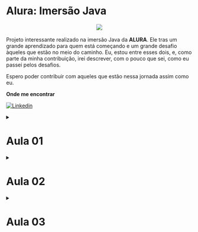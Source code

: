 # Alura: Imersão Java

<p align="center">
<img src="http://img.shields.io/static/v1?label=STATUS&message=EM%20DESENVOLVIMENTO&color=GREEN&style=for-the-badge"/>
</p>

Projeto interessante realizado na imersão Java da **ALURA**. Ele tras um grande aprendizado 
para quem está começando e um grande desafio àqueles que estão no meio do caminho. Eu, 
estou entre esses dois, e, como parte da minha contribuição, irei descrever, com o pouco 
que sei, como eu passei pelos desafios. 

Espero poder contribuir com aqueles que estão nessa jornada assim como eu.

**Onde me encontrar**

[![Linkedin](https://img.shields.io/badge/LinkedIn-0077B5?style=for-the-badge&logo=linkedin&logoColor=white)](https://www.linkedin.com/in/rodrigo-goncalves-650545146/)

<details>
<summary><h1> Aula 01 </h1></summary>

Tudo começa com a consulta em uma API de filmes, a selecionada foi **imdb**, e como ela 
esperado ela cai, com isso utilizamos a **themoviedb**, e alguns colegas disponibilizaram 
algumas outras. 

Eu tive que utilizar um arquivo estático, estou acompanhando a imersão na empresa e 
meu **eclipse** não quer me ajudar, e não quero perder tempo arrumando o problema dele.

Dito isso, vamos ao que interessa. A Chamada via API pode ser vista no arquivo `AppStickerFromApi`.
Realizar a chama é relativamente simples:

Iniciamos criando a *URI* que iremos utilizar

```java
String url = "https://api.mocki.io/v2/549a5d8b/Top250Movies";		
URI uriClient = URI.create(url);
```

**URIS SUJERIDAS**
* https://api.mocki.io/v2/549a5d8b/Top250Movies - Criada por alguns de nossos amigos, 
não me recordo quem.
* https://imdb-api.com/en/API/Top250Movies/ - imdb api top 250 movies, é necessário 
criar uma conta e gerar uma *api key*.
* https://api.themoviedb.org/3/tv/top_rated - themoviedb top rated, é necessário criar 
uma conta e gerar uma *api key*.

Agora criamos um *client* que irá chamar essa *URI*
```java
HttpClient client = HttpClient.newHttpClient();
```

Preparamos a nossa chamada
```java
HttpRequest request = HttpRequest.newBuilder(uriClient).GET().build();
```

E a realizamos com e pegamos somente o "corpo" do retorno:
```java
HttpResponse<String> response = client.send(request, BodyHandlers.ofString());
String responseBody = response.body();
```

O tratamento do retorno foi realizado em um desafio, irei descrevê-lo lá.

## Resumo
1. Criar a URI do serviço que iremos utilizar.
2. Criar um cliente com `HttpClient`.
3. Criar uma requisição com `HttpRequest`.
4. Fazer a requisição com `client.send(request, BodyHandlers.ofString())`.
5. Pegar o *body* do retorno.
6. Tratar o retorno.

<details>
<summary><h2> Desafios aula 01 </h2></summary>

<details>
<summary><h3> Desafio 01 </h3></summary>

<p align="center">
<img src="https://img.shields.io/static/v1?label=ESTATUS&message=N%C3%83O%20INICIADO&color=red&style=for-the-badge"/>
</p>

Consumir o endpoint de filmes mais populares da API do IMDB. Procure também, na 
documentação da API do IMDB, o endpoint que retorna as melhores séries e o que 
retorna as séries mais populares.

</details>

<details>
<summary><h3> Desafio 02 </h3></summary>

<p align="center">
<img src="https://img.shields.io/static/v1?label=ESTATUS&message=FINALIZADO&color=sucess&style=for-the-badge"/>
</p>

Usar sua criatividade para deixar a saída dos dados mais bonitinha: usar emojis 
com código UTF-8, mostrar a nota do filme como estrelinhas, decorar o terminal 
com cores, negrito e itálico usando códigos ANSI, e mais!

**SOLUÇÃO**

Tive alguns problemas com essa demanda, meu terminal não reconhecia os caracteres que 
criam as cores, tive que baixar um plugin para resolver esse problema.

[ANSI Escapes](https://github.com/mihnita/ansi-econsole).

Resolvendo isso, bastou entrar na documentação sujerida pela **Alura**

[ALURA: Decorando terminal cores emojis](https://www.alura.com.br/artigos/decorando-terminal-cores-emojis).

E "codar". Na classe `AppStickerFromFile` criei minhas variáveis que guardarão as cores 
que utilizarei.
```java
final static String NEGRITO = "\u001B[1m";
final static String RESET = "\u001B[0m";
final static String COR_TITULO = "\u001B[38;2;254;181;0m";
final static String FUNDO_TITULO = "\u001B[48;2;234;214;164m";	
final static String COR_LINHA = "\u001B[38;2;178;129;7m";
final static String COR_EMOJI = "\u001B[38;2;164;123;22m";
```

Agora é só brincar com os *prints*
```java
System.out.print(COR_LINHA);
System.out.println("-".repeat(100));  
System.out.print(RESET);

System.out.print(NEGRITO + COR_TITULO);
System.out.print("Título Original:");
System.out.print(RESET + " ");
System.out.print(jsFilme.get("original_title"));

(...)
```

![teminal-pintado](assets/terminal-pintado.png)

</details>

<details>
<summary><h3> Desafio 03 </h3></summary>


<p align="center">
<img src="https://img.shields.io/static/v1?label=ESTATUS&message=FINALIZADO&color=sucess&style=for-the-badge"/>
</p>

Colocar a chave da API do IMDB em algum lugar fora do código como um arquivo 
de configuração (p. ex, um arquivo .properties) ou uma variável de ambiente.

**SOLUÇÃO**

Como eu já resolvi isso com alguns projetos do trabalho, foi relativamente fácil.
Criei a pasta **config** com o arquivo **config.properties** dentro. Neste eu coloquei 
as minhas chaves

```bach
imdb_key = minha-chave-linda
themoviedb_key = minha-chave-linda-dois
```

A classe a baixo abre o arquivo, itera sobre ele pegando todas as entradas e retorna 
um `Map` com as chaves que coloquei no arquivo.

```java
private Map<String, String> getParametrosIntegracao(String nomeArquivoParam) throws Exception {
		if (!nomeArquivoParam.endsWith(".properties")) {
			nomeArquivoParam += ".properties";
		}

		FileInputStream arquivo = new FileInputStream(nomeArquivoParam);
		Properties properties = new Properties();
		properties.load(arquivo);

		Set<Object> keySet = properties.keySet();
		Iterator<Object> iterator = keySet.iterator();
		Map<String, String> parametroMap = new HashMap<String, String>();

		while (iterator.hasNext()) {
			String key = (String) iterator.next();
			parametroMap.put(key, properties.getProperty(key));
		}
		return parametroMap;
	}
```

Existe uma outra classe nesse arquivo que busca por uma *api key* especifica

```java
public void setApiKey(String apiKey) {
		
		File classPath = new File(".");	
		String configPath = classPath.getAbsolutePath() + "/config/";
						
		Map<String, String> properties;
		try {
			properties = getParametrosIntegracao(configPath + "config");
			this.apiKey = properties.get(apiKey);	
		} catch (Exception e) {			
			e.printStackTrace();
		}
		
	}
	
	public String getApiKey() {
		return apiKey;
	}
```

Agora fica simples pegar uma *api key* que está dentro do meu arquivo que configuração, 
basta criar uma instância da classe `UtilProperties`, chamar `setApiKey` passando no 
nome da chave, e buscar o resultado com `getApiKey` 

```java
UtilProperties properties = new UtilProperties();
properties.setApiKey("themoviedb_key");
String url = "https://imdb-api.com/en/API/Top250Movies/" + properties.getApiKey();
```

</details>

<details>
<summary><h3> Desafio 04 </h3></summary>

<p align="center">
<img src="https://img.shields.io/static/v1?label=ESTATUS&message=EM%20DESENVOLVIMENTO&color=important&style=for-the-badge"/>
</p>

Mudar o JsonParser para usar uma biblioteca de parsing de JSON como Jackson ou GSON. 
 
**SOLUÇÃO**

Usei outra biblioteca a *simple parser*

[Exemplo de utilização da biblioteca](https://www.geeksforgeeks.org/parse-json-java/)

Para resolver esse problema criei uma classe `UtilJson` para fazer os tratamentos necessário. 
Lembre-se: **Estou utilizando um arquivo .json pois não estou conseguindo chamar apis 
no meu serviço**

Dito isso. Na classe existe um método que é responsavel por abrir o arquivo .json e 
retornar um **JSONArray**

```java
public JSONArray getArquivoJson(String arquivo) {
		JSONArray jsResult = new JSONArray();
		String pathJsonFile = this.absPath + File.separator + "base-dados" + File.separator + arquivo + ".json";
		
		try {
			Object obj = new JSONParser().parse(new FileReader(pathJsonFile));
			JSONObject jo = (JSONObject) obj;
			
			jsResult = (JSONArray) jo.get("results");
						
		} catch (FileNotFoundException e) {			
			e.printStackTrace();
		} catch (IOException e) {			
			e.printStackTrace();
		} catch (ParseException e) {			
			e.printStackTrace();
		}
		
		return jsResult;
	}
```

</details>

<details>
<summary><h3> Desafio 05 </h3></summary>

<p align="center">
<img src="https://img.shields.io/static/v1?label=ESTATUS&message=N%C3%83O%20INICIADO&color=red&style=for-the-badge"/>
</p>


Desafio supremo: criar alguma maneira para você dar uma avaliação ao filme, puxando de 
algum arquivo de configuração OU pedindo a avaliação para o usuário digitar no terminal. 

</details>
   
</details>
</details>

<details>
<summary><h1> Aula 02 </h1></summary>

<details>
<summary><h2> Desafios aula 02 </h2></summary>

<details>
<summary><h3> Desafio 01 </h3></summary>

<p align="center">
<img src="https://img.shields.io/static/v1?label=ESTATUS&message=N%C3%83O%20INICIADO&color=red&style=for-the-badge"/>
</p>

Ler a documentação da classe abstrata InputStream.

</details>
<details>
<summary><h3> Desafio 02 </h3></summary>

<p align="center">
<img src="https://img.shields.io/static/v1?label=ESTATUS&message=N%C3%83O%20INICIADO&color=red&style=for-the-badge"/>
</p>

Centralizar o texto na figurinha.

</details>
<details>
<summary><h3> Desafio 02 </h3></summary>

<p align="center">
<img src="https://img.shields.io/static/v1?label=ESTATUS&message=N%C3%83O%20INICIADO&color=red&style=for-the-badge"/>
</p>

Fazer um pacote no Whatsapp e/ou Telegram com as suas próprias figurinhas!

</details>
<details>
<summary><h3> Desafio 04 </h3></summary>

<p align="center">
<img src="https://img.shields.io/static/v1?label=ESTATUS&message=N%C3%83O%20INICIADO&color=red&style=for-the-badge"/>
</p>

Criar diretório de saída das imagens, se ainda não existir.

</details>
<details>
<summary><h3> Desafio 05 </h3></summary>

<p align="center">
<img src="https://img.shields.io/static/v1?label=ESTATUS&message=N%C3%83O%20INICIADO&color=red&style=for-the-badge"/>
</p>

Colocar outra fonte como a Comic Sans ou a Impact, a fonte usada em memes.

</details>
<details>
<summary><h3> Desafio 06 </h3></summary>

<p align="center">
<img src="https://img.shields.io/static/v1?label=ESTATUS&message=N%C3%83O%20INICIADO&color=red&style=for-the-badge"/>
</p>

Colocar uma imagem de você que está fazendo esse curso sorrindo, fazendo joinha!

</details>
<details>
<summary><h3> Desafio 07 </h3></summary>

<p align="center">
<img src="https://img.shields.io/static/v1?label=ESTATUS&message=N%C3%83O%20INICIADO&color=red&style=for-the-badge"/>
</p>

Colocar contorno (outline) no texto da imagem.

</details>
<details>
<summary><h3> Desafio 08 </h3></summary>

<p align="center">
<img src="https://img.shields.io/static/v1?label=ESTATUS&message=N%C3%83O%20INICIADO&color=red&style=for-the-badge"/>
</p>

Tratar as imagens retornadas pela API do IMDB para pegar uma imagem maior ao invés 
dos thumbnails. Opções: pegar a URL da imagem e remover o trecho mostrado durante a aula. 
ou consumir o endpoint de posters da API do IMDB (mais trabalhoso), tratando o JSON retornado. 

</details>
<details>
<summary><h3> Desafio 09 </h3></summary>

<p align="center">
<img src="https://img.shields.io/static/v1?label=ESTATUS&message=N%C3%83O%20INICIADO&color=red&style=for-the-badge"/>
</p>

Fazer com que o texto da figurinha seja personalizado de acordo com as classificações do IMDB. 

</details>
<details>
<summary><h3> Desafio 10 </h3></summary>

<p align="center">
<img src="https://img.shields.io/static/v1?label=ESTATUS&message=N%C3%83O%20INICIADO&color=red&style=for-the-badge"/>
</p>

Desafio supremo usar alguma biblioteca de manipulação de imagens como OpenCV pra 
extrair imagem principal e contorná-la.

</details>

</details>
</details>

<details>
<summary><h1> Aula 03 </h1></summary>

Consumir API da nasa, criar uma API key 

Cliente Http -> String Body

Extrator De Conteúdo -> Nasa IMDb The Movie Db

Conteudo

Alterar o gerar figurinha para aqueles que não possuem foto.

<details>
<summary><h2> Desafios aula 03 </h2></summary>

<details>
<summary><h3> Desafio 01 </h3></summary>

Transformar a classe que representa os conteúdos em um Record, disponível a partir 
do Java 16

**SOLUÇÃO**

Para realizar essa demanda utilizei como referência esse [link](https://www.tutorialspoint.com/java16/java16_record.htm).

A solução foi bem simples. Basta alterar o tipo de classe para record, e remover a visibilidade 
dos atribrutos, dessa forma nosso record ficara:
```java
public record Conteudo(
		
		String titulo,
		String urlImagem,
		String voto
	) {}
```

Em nossa classe main, basta chamar o atributo pelo nome e não pelo get

```java
InputStream inputStream;	
inputStream = new URL(conteudo.urlImagem()).openStream();
String nomeArquivo = conteudo.titulo().replace(":", " -");
String voto = conteudo.voto();
```

</details>
<details>
<summary><h3> Desafio 02 </h3></summary>

riar as suas próprias exceções e usá-las na classe que implementa o cliente HTTP

**SOLUÇÃO**

Não cheguei à esse curso na **Alura**, mas bora tentar alguma coisa. Para isso tomarei 
a [resposta no stakoverflow](https://pt.stackoverflow.com/questions/71670/como-criar-uma-exception-exce%C3%A7%C3%A3o-customizada-em-java)
como base.

Bem, dado a meu baixo conhecimento no assunto, fiz algo bem simples. Creie a classe  
**TrataExecoes**, e coloquei dois métodos dentro dela.

```java
public class TrataExecoes extends RuntimeException{
	
	private static final long serialVersionUID = 1149241039409861914L;
	
	
    public TrataExecoes(String msg){
        super(msg);
    }
    
    public TrataExecoes(String msg, Throwable cause){
        super(msg, cause);
    }

}
```

E a usei no `catch` da classe **ClienteHttp**
```java
} catch (IOException | InterruptedException e) {	
	throw new TrataExecoes("Algo De Errado Não Está Certo" , e);									
} 	
```

</details>
<details>
<summary><h3> Desafio 03 </h3></summary>

Usar recursos do Java 8 e posterior, como Streams e Lambdas, para mapear uma lista 
em uma outra

**SOLUÇÃO**

Apliquei essa técnica em várias partes do código. A ideia é simples, pega o objeto que 
é uma lista, seleciona o método `forEach` dele, esse método irá percorrer todos os elementos 
do objeto e aplicar uma função que criamos em tempo de execução. No meu caso essa função 
adicionrá um conteudo na minha lista.

```java
public List<Conteudo> extraiConteudosNasa(Object json){
		
		JSONArray jsonArray = (JSONArray) json;	
		
		List<Conteudo> conteudos = new ArrayList<>();
		
		jsonArray.forEach((elemento) -> {
			JSONObject conteudo = (JSONObject) elemento;
			conteudos.add(
					new Conteudo(conteudo.get("title").toString(), 
							     conteudo.get("url").toString())
					);
			
		});
		
		return conteudos;
		
	}
```

</details>
<details>
<summary>
<h3> Desafio 04 
<p align="center">
<img src="https://img.shields.io/static/v1?label=ESTATUS&message=FINALIZADO&color=sucess&style=for-the-badge"/>
</p></h3>
</summary>

Criar uma Enum que une, como configurações, a URL da API e o extrator utilizado

**SOLUÇÃO**

Para entender melhor o que foi feito, ler o [artigo](https://receitasdecodigo.com.br/java/enum-no-java)

Na minha implentação, criei o `enun` **ArquivoJson**
```java
public enum ArquivosJson {
	THE_MOVIE_DB("themoviedb-topRated"),
	NASA("nasa-apod");
	
	private String nomeArquivo;
	
	private ArquivosJson(String nomeArquivo) {
		this.nomeArquivo = nomeArquivo;
	}
	
	public String getNomeArquivo() {
		return this.nomeArquivo;
	}

}
```

E em minha classe **AppStickerFromFile** o utilizei da seguinte forma:
```java
String arquivosJson = ArquivosJson.THE_MOVIE_DB.getNomeArquivo();
Object json = utilJson.getArquivoJson(arquivosJson);
```

</details>
<details>
<summary><h3> Desafio 05 </h3></summary>

Desafio supremo: consumir outras APIs que contém imagens, como a da Marvel, que é 
bem diferente. Repositório com APIs públicas: [clique aqui](https://github.com/public-apis/public-apis).

</details>
</details>

